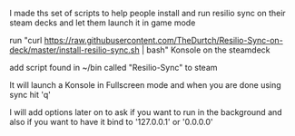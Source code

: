 I made ths set of scripts to help people install and run resilio sync on their steam decks and let them launch it in game mode

run "curl https://raw.githubusercontent.com/TheDurtch/Resilio-Sync-on-deck/master/install-resilio-sync.sh | bash" Konsole on the steamdeck

add script found in ~/bin called "Resilio-Sync" to steam

It will launch a Konsole in Fullscreen mode and when you are done using sync hit 'q'

I will add options later on to ask if you want to run in the background and also if you want to have it bind to '127.0.0.1' or '0.0.0.0'
